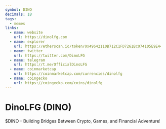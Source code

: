 ```yaml
---
symbol: DINO
decimals: 18
tags:
  - memes
links:
  - name: website
    url: https://dinolfg.com
  - name: explorer
    url: https://etherscan.io/token/0x49642110B712C1FD7261Bc074105E9E44676c68F
  - name: twitter
    url: https://twitter.com/DinoLFG
  - name: telegram
    url: https://t.me/OfficialDinoLFG
  - name: coinmarketcap
    url: https://coinmarketcap.com/currencies/dinolfg
  - name: coingecko
    url: https://coingecko.com/coins/dinolfg
---
```


# DinoLFG (DINO)

$DINO - Building Bridges Between Crypto, Games, and Financial Adventure!
